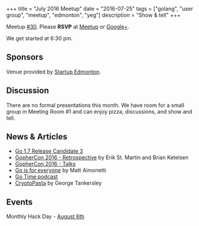 +++
title = "July 2016 Meetup"
date = "2016-07-25"
tags = ["golang", "user group", "meetup", "edmonton", "yeg"]
description = "Show & tell"
+++

Meetup [#30](https://github.com/edmontongo/presentations/issues/47). Please **RSVP** at [Meetup](http://www.meetup.com/startupedmonton/events/231014257/) or [Google+](https://plus.google.com/events/ctjco690cipjj4jo66lbjimn2q4?authkey=CJvV4rKBxe_rZA).

We get started at 6:30 pm.

## Sponsors 

Venue provided by [Startup Edmonton](http://www.startupedmonton.com/).

## Discussion

There are no formal presentations this month. We have room for a small group in Meeting Room #1 and can enjoy pizza, discussions, and show and tell.

## News & Articles

* [Go 1.7 Release Candidate 3](https://groups.google.com/forum/#!topic/golang-nuts/zIHTDAHhqVU)
* [GopherCon 2016 - Retrospective](https://blog.gopheracademy.com/gophercon-2016/gophercon2016-retrospective/) by Erik St. Martin and Brian Ketelsen
* [GopherCon 2016 - Talks](https://github.com/gophercon/2016-talks)
* [Go is for everyone](https://medium.com/@mattetti/go-is-for-everyone-b4f84be04c43#.ma8y793de) by Matt Aimonetti
* [Go Time podcast](https://changelog.com/gotime/)
* [CryptoPasta](https://github.com/gtank/cryptopasta) by George Tankersley

## Events

Monthly Hack Day - [August 6th](http://www.startupedmonton.com/new-events/2016/3/14/monthly-hack-day)
